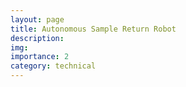 ```yaml
---
layout: page
title: Autonomous Sample Return Robot
description: 
img:
importance: 2
category: technical
---
```


